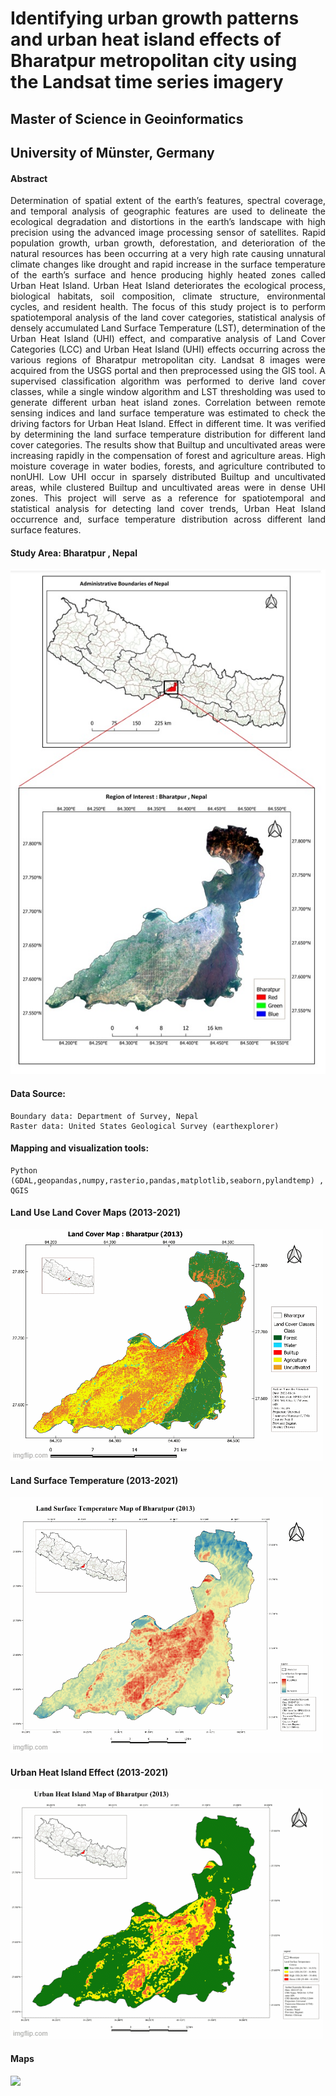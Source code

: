 # Identifying urban growth patterns and urban heat island effects of Bharatpur metropolitan city using the Landsat time series imagery

## Master of Science in Geoinformatics 
## University of Münster, Germany

#### Abstract
<p style="text-align:justify">Determination of spatial extent of the
earth’s features, spectral coverage, and temporal analysis of geographic features are used to
delineate the ecological degradation and distortions in the earth’s landscape with high
precision using the advanced image processing sensor of satellites. Rapid population growth,
urban growth, deforestation, and deterioration of the natural resources has been occurring at
a very high rate causing unnatural climate changes like drought and rapid increase in the
surface temperature of the earth’s surface and hence producing highly heated zones called
Urban Heat Island. Urban Heat Island deteriorates the ecological process, biological habitats,
soil composition, climate structure, environmental cycles, and resident health. The focus of
this study project is to perform spatiotemporal analysis of the land cover categories, statistical
analysis of densely accumulated Land Surface Temperature (LST), determination of the
Urban Heat Island (UHI) effect, and comparative analysis of Land Cover Categories (LCC)
and Urban Heat Island (UHI) effects occurring across the various regions of Bharatpur
metropolitan city. Landsat 8 images were acquired from the USGS portal and then
preprocessed using the GIS tool. A supervised classification algorithm was performed to
derive land cover classes, while a single window algorithm and LST thresholding was used
to generate different urban heat island zones. Correlation between remote sensing indices and
land surface temperature was estimated to check the driving factors for Urban Heat Island.
Effect in different time. It was verified by determining the land surface temperature
distribution for different land cover categories. The results show that Builtup and
uncultivated areas were increasing rapidly in the compensation of forest and agriculture
areas. High moisture coverage in water bodies, forests, and agriculture contributed to nonUHI. Low UHI occur in sparsely distributed Builtup and uncultivated areas, while clustered Builtup and uncultivated areas were in dense UHI zones. This project will serve as a reference
for spatiotemporal and statistical analysis for detecting land cover trends, Urban Heat Island
occurrence and, surface temperature distribution across different land surface features. </p>

#### Study Area: Bharatpur , Nepal
<div>
  <img src='https://github.com/shiwakotisurendra/Master-thesis-Surendra/blob/master/images/aoi.jpg' style='position:center'>
</div>

#### Data Source: 
````
Boundary data: Department of Survey, Nepal
Raster data: United States Geological Survey (earthexplorer)
````
#### Mapping and visualization tools: 
````
Python (GDAL,geopandas,numpy,rasterio,pandas,matplotlib,seaborn,pylandtemp) , QGIS
````
#### Land Use Land Cover Maps (2013-2021)
<div>
  <img src='https://github.com/shiwakotisurendra/Master-thesis-Surendra/blob/master/images/lulc.gif' style='position:center'>
</div>

#### Land Surface Temperature (2013-2021)
<div>
  <img src='https://github.com/shiwakotisurendra/Master-thesis-Surendra/blob/master/images/LSTT.gif' style='position:center'>
</div>

####  Urban Heat Island Effect (2013-2021)
<div>
  <img src='https://github.com/shiwakotisurendra/Master-thesis-Surendra/blob/master/images/uhi.gif' style='position:center'>
</div>


#### Maps 
<div>
  <img src='https://github.com/shiwakotisurendra/Master-thesis-Surendra/blob/master/images/thesis-1.gif' height=400px>
</div>
